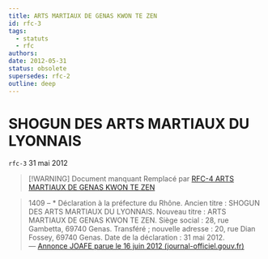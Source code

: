 ```yaml
---
title: ARTS MARTIAUX DE GENAS KWON TE ZEN
id: rfc-3
tags: 
  - statuts
  - rfc
authors:
date: 2012-05-31
status: obsolete
supersedes: rfc-2
outline: deep
---
```

# SHOGUN DES ARTS MARTIAUX DU LYONNAIS
`rfc-3` 31 mai 2012

> [!WARNING] Document manquant
> Remplacé par [RFC-4 ARTS MARTIAUX DE GENAS KWON TE ZEN](/docs/legal/rfc-4-arts-martiaux-de-genas-kwon-te-zen)

> 1409 – * Déclaration à la préfecture du Rhône. Ancien titre : SHOGUN DES ARTS MARTIAUX DU LYONNAIS. Nouveau titre : ARTS MARTIAUX DE GENAS KWON TE ZEN. Siège social : 28, rue Gambetta, 69740 Genas. Transféré ; nouvelle adresse : 20, rue Dian Fossey, 69740 Genas. Date de la déclaration : 31 mai 2012.  
> — [Annonce JOAFE parue le 16 juin 2012 (journal-officiel.gouv.fr)](https://www.journal-officiel.gouv.fr/pages/associations-detail-annonce/?q.id=id:201200241409)


